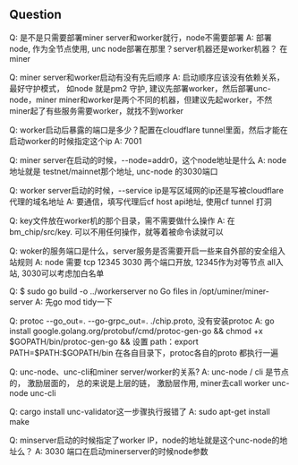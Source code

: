 ## Question 

Q: 是不是只需要部署miner server和worker就行，node不需要部署
A: 部署node, 作为全节点使用, unc node部署在那里？server机器还是worker机器？ 在miner

Q: miner server和worker启动有没有先后顺序
A: 启动顺序应该没有依赖关系， 最好守护模式， 如node 就是pm2 守护, 建议先部署worker，然后部署unc-node，miner
miner和worker是两个不同的机器，但建议先起worker，不然miner起了有些服务需要worker，就找不到worker

Q: worker启动后暴露的端口是多少？配置在cloudflare tunnel里面，然后才能在启动worker的时候指定这个ip
A: 7001

Q: miner server在启动的时候，--node=addr0，这个node地址是什么
A: node地址就是 testnet/mainnet那个地址, unc-node 的3030端口

Q: worker server启动的时候，--service  ip是写区域网的ip还是写被cloudflare代理的域名地址
A: 要通信，填写代理后cf host api地址, 使用cf tunnel 打洞

Q: key文件放在worker机的那个目录，需不需要做什么操作
A: 在bm_chip/src/key.   可以不用任何操作，就等着被命令读就可以

Q: woker的服务端口是什么，server服务是否需要开启一些来自外部的安全组入站规则
A: node 需要 tcp 12345 3030 两个端口开放, 12345作为对等节点 all入站, 3030可以考虑加白名单

Q: $ sudo go build -o ../workerserver no Go files in /opt/uminer/miner-server
A: 先go mod tidy一下

Q: protoc --go_out=. --go-grpc_out=. ./chip.proto, 没有安装protoc
A: go install google.golang.org/protobuf/cmd/protoc-gen-go && chmod +x $GOPATH/bin/protoc-gen-go && 设置 path：export PATH=$PATH:$GOPATH/bin
在各自目录下，protoc各自的proto 都执行一遍

Q: unc-node、unc-cli和miner server/worker的关系?
A: unc-node / cli 是节点的， 激励层面的， 总的来说是上层的链， 激励层作用, miner去call worker unc-node unc-cli

Q: cargo install unc-validator这一步骤执行报错了
A: sudo apt-get install make

Q: minserver启动的时候指定了worker IP，node的地址就是这个unc-node的地址么？
A: 3030 端口在启动minerserver的时候node参数